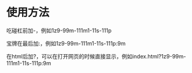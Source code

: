 # 使用方法

吃碰杠前加-，例如1z9-99m-111m1-11s-111p

宝牌在最后加:，例如1z9-99m-111m1-11s-111p:9m

在html后加?，可以在打开网页的时候直接显示，例如index.html?1z9-99m-111m1-11s-111p:9m